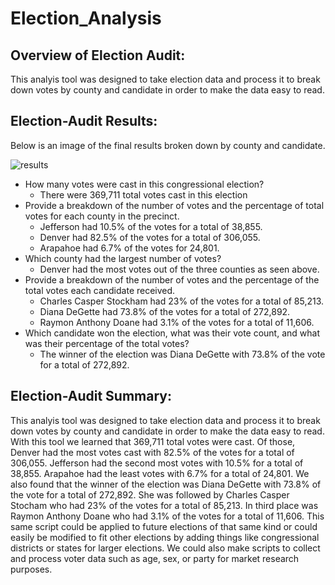 # Election_Analysis

## Overview of Election Audit: 

This analyis tool was designed to take election data and process it to break down votes by county and candidate in order to make the data easy to read.

## Election-Audit Results: 
Below is an image of the final results broken down by county and candidate.  

![results](https://user-images.githubusercontent.com/83841580/124847200-02b1e700-df60-11eb-9892-ff8e2fe7acb3.png)

* How many votes were cast in this congressional election?
  * There were 369,711 total votes cast in this election
* Provide a breakdown of the number of votes and the percentage of total votes for each county in the precinct.
  * Jefferson had 10.5% of the votes for a total of 38,855.
  * Denver had 82.5% of the votes for a total of 306,055.
  * Arapahoe had 6.7% of the votes for 24,801.
* Which county had the largest number of votes?
  * Denver had the most votes out of the three counties as seen above.
* Provide a breakdown of the number of votes and the percentage of the total votes each candidate received.
  * Charles Casper Stockham had 23% of the votes for a total of 85,213.
  * Diana DeGette had 73.8% of the votes for a total of 272,892.
  * Raymon Anthony Doane had 3.1% of the votes for a total of 11,606.
* Which candidate won the election, what was their vote count, and what was their percentage of the total votes?
  * The winner of the election was Diana DeGette with 73.8% of the vote for a total of 272,892.
  
## Election-Audit Summary: 

This analyis tool was designed to take election data and process it to break down votes by county and candidate in order to make the data easy to read. With this tool we learned that 369,711 total votes were cast. Of those, Denver had the most votes cast with 82.5% of the votes for a total of 306,055. Jefferson had the second most votes with 10.5% for a total of 38,855. Arapahoe had the least votes with 6.7% for a total of 24,801. We also found that the winner of the election was Diana DeGette with 73.8% of the vote for a total of 272,892. She was followed by Charles Casper Stocham who had 23% of the votes for a total of 85,213. In third place was Raymon Anthony Doane who had 3.1% of the votes for a total of 11,606. This same script could be applied to future elections of that same kind or could easily be modified to fit other elections by adding things like congressional districts or states for larger elections. We could also make scripts to collect and process voter data such as age, sex, or party for market research purposes.
